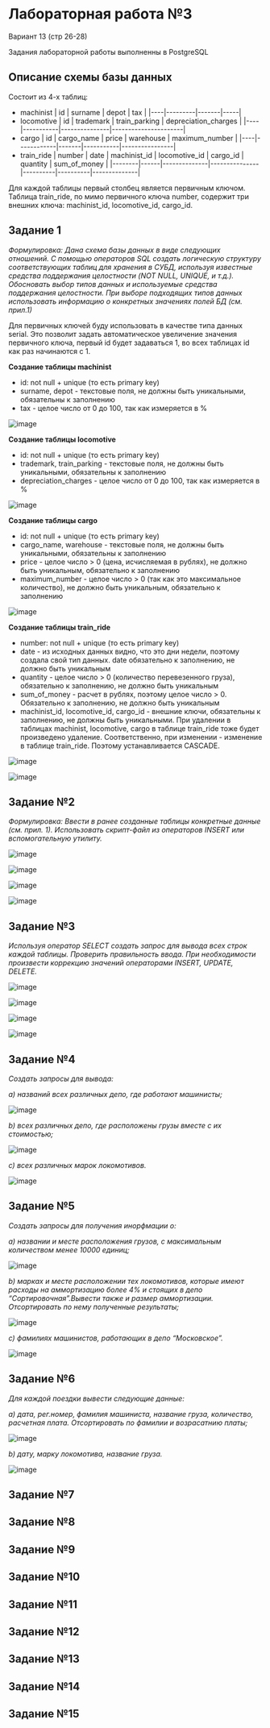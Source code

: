 # Лабораторная работа №3

Вариант 13 (стр 26-28)

Задания лабораторной работы выполненны в PostgreSQL

## Описание схемы базы данных

Состоит из 4-х таблиц:

- machinist
  | id | surname | depot | tax |
  |----|---------|-------|-----|
- locomotive
  | id | trademark | train_parking | depreciation_charges |
  |----|-----------|---------------|----------------------|
- cargo
  | id | cargo_name | price | warehouse | maximum_number |
  |----|------------|-------|-----------|----------------|
- train_ride
  | number | date | machinist_id | locomotive_id | cargo_id | quantity | sum_of_money |
  |--------|------|--------------|---------------|----------|----------|--------------|

  
Для каждой таблицы первый столбец является первичным ключом. Таблица train_ride, по мимо первичного ключа number, содержит три внешних ключа: machinist_id, locomotive_id, cargo_id.

## Задание 1

*Формулировка: Дана схема базы данных в виде следующих отношений.  С помощью операторов SQL создать логическую структуру соответствующих таблиц для хранения в СУБД, используя известные средства поддержания целостности (NOT NULL, UNIQUE, и т.д.). Обосновать выбор типов данных и используемые средства поддержания целостности. При выборе подходящих типов данных использовать информацию о конкретных значениях полей БД (см. прил.1)*


Для первичных ключей буду использовать в качеcтве типа данных serial. Это позволит задать автоматическое увеличение значения первичного ключа, первый id будет задаваться 1, во всех таблицах id как раз начинаются с 1.

**Создание таблицы machinist**

- id: not null + unique (то есть primary key)
- surname, depot - текстовые поля, не должны быть уникальными, обязательны к заполнению
- tax - целое число от 0 до 100, так как измеряется в %
  
![image](https://github.com/user-attachments/assets/9146d2bd-947f-4b99-84ef-7b9d8813a795)

**Создание таблицы locomotive**

- id: not null + unique (то есть primary key)
- trademark, train_parking - текстовые поля, не должны быть уникальными, обязательны к заполнению
- depreciation_charges - целое число от 0 до 100, так как измеряется в %

![image](https://github.com/user-attachments/assets/6acf4130-df1e-481a-9a55-fe86ebb03f07)

**Создание таблицы cargo**

- id: not null + unique (то есть primary key)
- cargo_name, warehouse - текстовые поля, не должны быть уникальными, обязательны к заполнению
- price - целое число > 0 (цена, исчисляемая в рублях), не должно быть уникальным, обязательно к заполнению
- maximum_number - целое число > 0 (так как это максимальное количество), не должно быть уникальным, обязательно к заполнению

![image](https://github.com/user-attachments/assets/f16a23fc-fbea-49c1-b1b6-d0955ea130ce)

**Создание таблицы train_ride**

- number: not null + unique (то есть primary key)
- date - из исходных данных видно, что это дни недели, поэтому создала свой тип данных. date обязательно к заполнению, не должно быть уникальным
- quantity - целое число > 0 (количество перевезенного груза), обязательно к заполнению, не должно быть уникальным
- sum_of_money -  расчет в рублях, поэтому целое число > 0. Обязательно к заполнению, не должно быть уникальным
- machinist_id, locomotive_id, cargo_id - внешние ключи, обязательны к заполнению, не должны быть уникальными. При удалении в таблицах machinist, locomotive, cargo в таблице train_ride тоже будет произведено удаление. Соответственно, при изменении - изменение в таблице train_ride. Поэтому устанавливается CASCADE.

![image](https://github.com/user-attachments/assets/75b6a5c0-dc3a-45fb-8663-c39e9ebc30df)

![image](https://github.com/user-attachments/assets/6ee0086b-e60c-48c5-952d-d33a43174426)


## Задание №2

*Формулировка: Ввести в ранее созданные таблицы конкретные данные (см. прил. 1). Использовать скрипт-файл из операторов INSERT или вспомогательную утилиту.*

![image](https://github.com/user-attachments/assets/ffe4cbc0-6ea6-47ca-990d-1e9d76d9a9ad)

![image](https://github.com/user-attachments/assets/fb6bd723-d1e1-40ed-add8-6159422af32f)

![image](https://github.com/user-attachments/assets/f561dc44-caf9-4de0-a6b6-98b4715b8e7d)

![image](https://github.com/user-attachments/assets/8b10ffa0-fd34-48bf-8d58-e13eb19bd416)

## Задание №3
*Используя оператор SELECT создать запрос для вывода всех строк каждой таблицы. Проверить правильность ввода. При необходимости произвести коррекцию значений операторами INSERT, UPDATE, DELETE.*

![image](https://github.com/user-attachments/assets/38f4e103-ba0e-48ce-a71b-fb0618c9ccb7)

![image](https://github.com/user-attachments/assets/19187092-4b68-40ce-8f4a-ae1336d76817)

![image](https://github.com/user-attachments/assets/e37b0d2c-77b6-454a-858d-90d9316015fe)

![image](https://github.com/user-attachments/assets/4765ef3d-9068-4166-b948-2566bcfa4972)

## Задание №4

*Создать запросы для вывода:*

*a) названий всех различных депо, где работают машинисты;*

![image](https://github.com/user-attachments/assets/0b2835bc-5dfe-4bf6-8c5f-74bd06820923)

*b) всех различных депо, где расположены грузы вместе с их стоимостью;*

![image](https://github.com/user-attachments/assets/9de47528-5c6c-4e0c-ab91-06b92d65fc73)

*c) всех различных марок локомотивов.*

![image](https://github.com/user-attachments/assets/11fa765a-7f64-4bd5-9426-4be9f7ccbf45)

## Задание №5

*Создать запросы для получения инорфмации о:*

*a) названии и месте расположения грузов, с максимальным количеством менее 10000 единиц;*

![image](https://github.com/user-attachments/assets/12bff1c2-0835-4b8a-9694-2679c5d0bb17)

*b) марках и месте расположении тех локомотивов, которые имеют расходы на аммортизацию более 4% и стоящих в депо “Сортировочная”.Вывести также и размер аммортизации. Отсортировать по нему полученные результаты;*

![image](https://github.com/user-attachments/assets/f8d4691b-b015-4899-81ec-f88b78201084)

*с) фамилиях машинистов, работающих в депо “Московское”.*

![image](https://github.com/user-attachments/assets/9079e63a-3d67-40ec-94a8-3b5e97721c07)

## Задание №6

*Для каждой поездки вывести следующие данные:*

*a) дата, рег.номер, фамилия машиниста, название груза, количество, расчетная плата. Отсортировать по фамилии и возрасатнию платы;*

![image](https://github.com/user-attachments/assets/00a13f91-ebf6-44a8-ae3d-4123267ad323)

*b) дату, марку локомотива, название груза.*

![image](https://github.com/user-attachments/assets/62e63a15-5be5-4161-bfa6-594ddd2900d1)


## Задание №7
## Задание №8
## Задание №9
## Задание №10
## Задание №11
## Задание №12
## Задание №13
## Задание №14
## Задание №15
